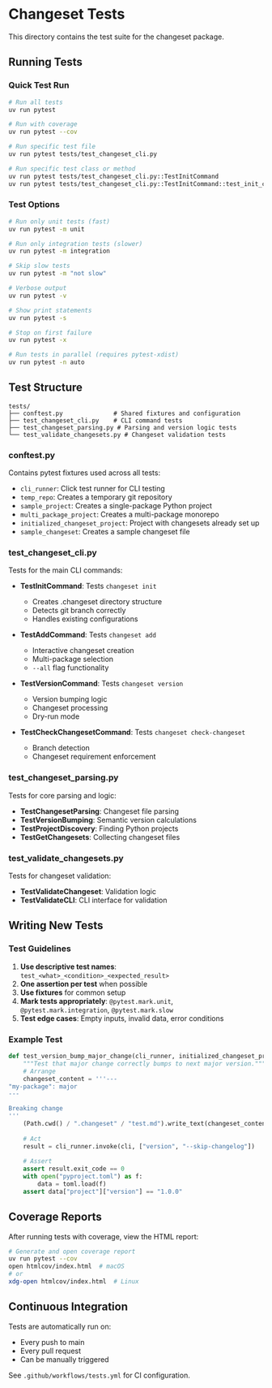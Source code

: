 # Changeset Tests

This directory contains the test suite for the changeset package.

## Running Tests

### Quick Test Run

```bash
# Run all tests
uv run pytest

# Run with coverage
uv run pytest --cov

# Run specific test file
uv run pytest tests/test_changeset_cli.py

# Run specific test class or method
uv run pytest tests/test_changeset_cli.py::TestInitCommand
uv run pytest tests/test_changeset_cli.py::TestInitCommand::test_init_creates_changeset_directory
```

### Test Options

```bash
# Run only unit tests (fast)
uv run pytest -m unit

# Run only integration tests (slower)
uv run pytest -m integration

# Skip slow tests
uv run pytest -m "not slow"

# Verbose output
uv run pytest -v

# Show print statements
uv run pytest -s

# Stop on first failure
uv run pytest -x

# Run tests in parallel (requires pytest-xdist)
uv run pytest -n auto
```

## Test Structure

```
tests/
├── conftest.py              # Shared fixtures and configuration
├── test_changeset_cli.py    # CLI command tests
├── test_changeset_parsing.py # Parsing and version logic tests
└── test_validate_changesets.py # Changeset validation tests
```

### conftest.py

Contains pytest fixtures used across all tests:

- `cli_runner`: Click test runner for CLI testing
- `temp_repo`: Creates a temporary git repository
- `sample_project`: Creates a single-package Python project
- `multi_package_project`: Creates a multi-package monorepo
- `initialized_changeset_project`: Project with changesets already set up
- `sample_changeset`: Creates a sample changeset file

### test_changeset_cli.py

Tests for the main CLI commands:

- **TestInitCommand**: Tests `changeset init`
  - Creates .changeset directory structure
  - Detects git branch correctly
  - Handles existing configurations

- **TestAddCommand**: Tests `changeset add`
  - Interactive changeset creation
  - Multi-package selection
  - `--all` flag functionality

- **TestVersionCommand**: Tests `changeset version`
  - Version bumping logic
  - Changeset processing
  - Dry-run mode

- **TestCheckChangesetCommand**: Tests `changeset check-changeset`
  - Branch detection
  - Changeset requirement enforcement

### test_changeset_parsing.py

Tests for core parsing and logic:

- **TestChangesetParsing**: Changeset file parsing
- **TestVersionBumping**: Semantic version calculations
- **TestProjectDiscovery**: Finding Python projects
- **TestGetChangesets**: Collecting changeset files

### test_validate_changesets.py

Tests for changeset validation:

- **TestValidateChangeset**: Validation logic
- **TestValidateCLI**: CLI interface for validation

## Writing New Tests

### Test Guidelines

1. **Use descriptive test names**: `test_<what>_<condition>_<expected_result>`
2. **One assertion per test** when possible
3. **Use fixtures** for common setup
4. **Mark tests appropriately**: `@pytest.mark.unit`, `@pytest.mark.integration`, `@pytest.mark.slow`
5. **Test edge cases**: Empty inputs, invalid data, error conditions

### Example Test

```python
def test_version_bump_major_change(cli_runner, initialized_changeset_project):
    """Test that major change correctly bumps to next major version."""
    # Arrange
    changeset_content = '''---
"my-package": major
---

Breaking change
'''
    (Path.cwd() / ".changeset" / "test.md").write_text(changeset_content)
    
    # Act
    result = cli_runner.invoke(cli, ["version", "--skip-changelog"])
    
    # Assert
    assert result.exit_code == 0
    with open("pyproject.toml") as f:
        data = toml.load(f)
    assert data["project"]["version"] == "1.0.0"
```

## Coverage Reports

After running tests with coverage, view the HTML report:

```bash
# Generate and open coverage report
uv run pytest --cov
open htmlcov/index.html  # macOS
# or
xdg-open htmlcov/index.html  # Linux
```

## Continuous Integration

Tests are automatically run on:
- Every push to main
- Every pull request
- Can be manually triggered

See `.github/workflows/tests.yml` for CI configuration.